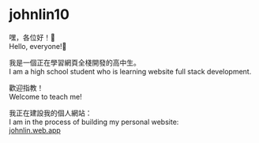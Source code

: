 # johnlin10

嘿，各位好！👋  
Hello, everyone!👋

我是一個正在學習網頁全棧開發的高中生。  
I am a high school student who is learning website full stack development.

歡迎指教！  
Welcome to teach me!

我正在建設我的個人網站：  
I am in the process of building my personal website:  
[johnlin.web.app](https://johnlin.web.app)

